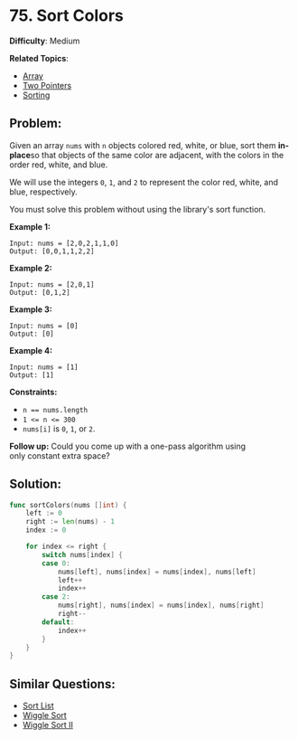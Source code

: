 # 75. Sort Colors

**Difficulty**: Medium

**Related Topics**:
- [Array](https://leetcode.com/tag/array/)
- [Two Pointers](https://leetcode.com/tag/two-pointers/)
- [Sorting](https://leetcode.com/tag/sorting/)

## Problem:

Given an array `nums` with `n` objects colored red, white, or blue, sort them **in-place**so that objects of the same color are adjacent, with the colors in the order red, white, and blue.

We will use the integers `0`, `1`, and `2` to represent the color red, white, and blue, respectively.

You must solve this problem without using the library's sort function.

**Example 1:**

```
Input: nums = [2,0,2,1,1,0]
Output: [0,0,1,1,2,2]
```

**Example 2:**

```
Input: nums = [2,0,1]
Output: [0,1,2]
```

**Example 3:**

```
Input: nums = [0]
Output: [0]
```

**Example 4:**

```
Input: nums = [1]
Output: [1]
```

**Constraints:**

- `n == nums.length`
- `1 <= n <= 300`
- `nums[i]` is `0`, `1`, or `2`.

**Follow up:** Could you come up with a one-pass algorithm using only constant extra space?

## Solution:

```go
func sortColors(nums []int) {
	left := 0
	right := len(nums) - 1
	index := 0

	for index <= right {
		switch nums[index] {
		case 0:
			nums[left], nums[index] = nums[index], nums[left]
			left++
			index++
		case 2:
			nums[right], nums[index] = nums[index], nums[right]
			right--
		default:
			index++
		}
	}
}
```

## Similar Questions:

- [Sort List](https://github.com/ju-popov/leetcode.com/tree/main/problems/sort-list/)
- [Wiggle Sort](https://github.com/ju-popov/leetcode.com/tree/main/problems/wiggle-sort/)
- [Wiggle Sort II](https://github.com/ju-popov/leetcode.com/tree/main/problems/wiggle-sort-ii/)
